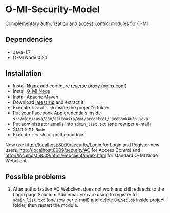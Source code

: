 # O-MI-Security-Model
Complementary authorization and access control modules for O-MI

Dependencies
------------
- Java-1.7
- O-MI Node 0.2.1

Installation
--------------
- Install [Nginx](http://nginx.org/en/) and configure [reverse proxy (nginx.conf)](https://github.com/filiroman/O-MI-Security-Model/blob/master/nginx_config/nginx.conf)
- Install [O-MI Node](https://github.com/AaltoAsia/O-MI)
- Install [Apache Maven](https://maven.apache.org/)
- Download [latest zip](https://github.com/filiroman/O-MI-Security-Model/archive/master.zip) and extract it
- Execute `install.sh` inside the project's folder
- Put your Facebook App credentials inside `src/main/java/com/aaltoasia/omi/accontrol/FacebookAuth.java`
- Put administrator emails into `admin_list.txt` (one row per e-mail)
- Start `O-MI Node`
- Execute `run.sh` to run the module

Now use [http://localhost:8009/security/Login](http://localhost:8009/security/Login) for Login and Register new users, [http://localhost:8009/security/AC](http://localhost:8009/security/AC) for Access Control and [http://localhost:8009/html/webclient/index.html](http://localhost:8009/html/webclient/index.html) for standard O-MI Node Webclient.


Possible problems
--------------
1. After authorization AC Webclient does not work and still redirects to the Login page.Solution: Add email you are using to register to `admin_list.txt` (one row per e-mail) and delete `OMISec.db` inside project folder, then restart the module.
